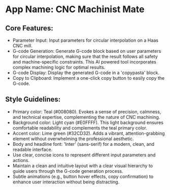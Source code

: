 # **App Name**: CNC Machinist Mate

## Core Features:

- Parameter Input: Input parameters for circular interpolation on a Haas CNC mill.
- G-code Generation: Generate G-code block based on user parameters for circular interpolation, making sure that the result follows all safety and machine-specific constraints. This AI powered tool incorporates complex machining logic for optimal results.
- G-code Display: Display the generated G-code in a 'copypasta' block.
- Copy to Clipboard: Implement a one-click copy button to easily copy the G-code.

## Style Guidelines:

- Primary color: Teal (#008080). Evokes a sense of precision, calmness, and technical expertise, complementing the nature of CNC machining.
- Background color: Light cyan (#E0FFFF). This light background ensures comfortable readability and complements the teal primary color.
- Accent color: Lime green (#32CD32). Adds a vibrant, attention-grabbing element without overwhelming the professional aesthetic.
- Body and headline font: 'Inter' (sans-serif) for a modern, clean, and readable interface.
- Use clear, concise icons to represent different input parameters and actions.
- Maintain a clean and intuitive layout with a clear visual hierarchy to guide users through the G-code generation process.
- Subtle animations (e.g., button hover effects, copy confirmation) to enhance user interaction without being distracting.